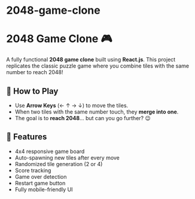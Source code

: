 # 2048-game-clone

# 2048 Game Clone 🎮

A fully functional **2048 game clone** built using **React.js**. This project replicates the classic puzzle game where you combine tiles with the same number to reach 2048!

## 🧠 How to Play

- Use **Arrow Keys** (← ↑ → ↓) to move the tiles.
- When two tiles with the same number touch, they **merge into one**.
- The goal is to **reach 2048**... but can you go further? 😉



## 📁 Features

- 4x4 responsive game board
- Auto-spawning new tiles after every move
- Randomized tile generation (2 or 4)
- Score tracking
- Game over detection
- Restart game button
- Fully mobile-friendly UI



